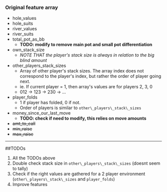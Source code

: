 ### Original feature array
- hole_values
- hole_suits
- river_values
- river_suits
- total\_pot\_as\_bb
	- **TODO: modify to remove main pot and small pot differentiation**
- own\_stack\_size
	- _NOTE THAT the player's stack size is always in relation to the big blind amount_
- other\_players\_stack\_sizes
	- Array of other player's stack sizes. The array index does not correspond to the player's index, but rather the order of player going next.
	- ie. If current player = 1, then array's values are for players 2, 3, 0
	- 012 -> 123 -> 230 -> ...
- player_folds
	- 1 if player has folded, 0 if not.
	- Order of players is similar to `other\_players\_stack\_sizes`
- money\_since\_our\_last\_move
	- **TODO: check if need to modify, this relies on move amounts**
- ~~amt\_to\_call~~
- ~~min_raise~~
- ~~max_raise~~

---
##TODOs
1. All the TODOs above
2. Double check stack size in `other\_players\_stack\_sizes` (doesnt seem to tally)
3. Check if the right values are gathered for a 2 player environment (`other\_players\_stack\_sizes` and `player_folds`)
4. Improve features





